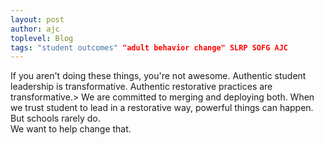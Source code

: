 ```yaml
---
layout: post
author: ajc
toplevel: Blog
tags: "student outcomes" "adult behavior change" SLRP SOFG AJC
---
```


If you aren't doing these things, you're not awesome. Authentic student leadership is transformative. Authentic restorative practices are transformative.>
We are committed to merging and deploying both. When we trust student to lead in a restorative way, powerful things can happen. But schools rarely do.<br/>
We want to help change that.
